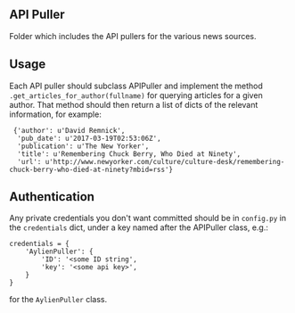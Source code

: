 ## API Puller

Folder which includes the API pullers for the various news sources.

## Usage

Each API puller should subclass APIPuller and implement the method `.get_articles_for_author(fullname)` for querying articles for a given author.  That method should then return a list of dicts of the relevant information, for example:

```
 {'author': u'David Remnick',
  'pub_date': u'2017-03-19T02:53:06Z',
  'publication': u'The New Yorker',
  'title': u'Remembering Chuck Berry, Who Died at Ninety',
  'url': u'http://www.newyorker.com/culture/culture-desk/remembering-chuck-berry-who-died-at-ninety?mbid=rss'}
```

## Authentication

Any private credentials you don't want committed should be in `config.py` in the `credentials` dict, under a key named after the APIPuller class, e.g.:

```
credentials = {
    'AylienPuller': {
        'ID': '<some ID string',
        'key': '<some api key>',
    }
}
```
for the `AylienPuller` class.
